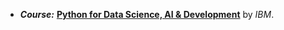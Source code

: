 * ***Course:*** [**Python for Data Science, AI & Development**](https://coursera.org/learn/python-for-applied-data-science-ai) by *IBM*.